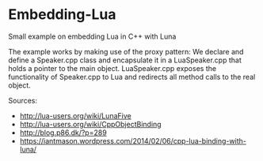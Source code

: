 # Embedding-Lua
Small example on embedding Lua in C++ with Luna

The example works by making use of the proxy pattern:
We declare and define a Speaker.cpp class and encapsulate it in a LuaSpeaker.cpp that holds a pointer to the main object.
LuaSpeaker.cpp exposes the functionality of Speaker.cpp to Lua and redirects all method calls to the real object.

Sources:
- http://lua-users.org/wiki/LunaFive
- http://lua-users.org/wiki/CppObjectBinding
- http://blog.p86.dk/?p=289
- https://iantmason.wordpress.com/2014/02/06/cpp-lua-binding-with-luna/
